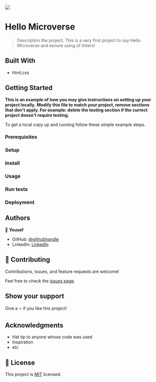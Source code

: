 ![](https://img.shields.io/badge/Microverse-blueviolet)

# Hello Microverse

> Description the project.
    This is a very first project to say Hello Microverse and esnure using of linters!

## Built With

- html,css


## Getting Started

**This is an example of how you may give instructions on setting up your project locally.**
**Modify this file to match your project, remove sections that don't apply. For example: delete the testing section if the currect project doesn't require testing.**


To get a local copy up and running follow these simple example steps.

### Prerequisites

### Setup

### Install

### Usage

### Run tests

### Deployment



## Authors

👤 **Yousef**

- GitHub: [@githubhandle](https://github.com/yosefHesham)
- LinkedIn: [LinkedIn](https://www.linkedin.com/in/yousef-hesham-b132ba179/)


## 🤝 Contributing

Contributions, issues, and feature requests are welcome!

Feel free to check the [issues page](../../issues/).

## Show your support

Give a ⭐️ if you like this project!

## Acknowledgments

- Hat tip to anyone whose code was used
- Inspiration
- etc

## 📝 License

This project is [MIT](./MIT.md) licensed.